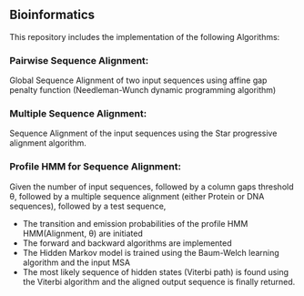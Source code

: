 ## Bioinformatics
This repository includes the implementation of the following Algorithms:
### Pairwise Sequence Alignment:
Global Sequence Alignment of two input sequences using affine gap penalty function
(Needleman-Wunch dynamic programming algorithm)

### Multiple Sequence Alignment:
Sequence Alignment of the input sequences using the Star progressive alignment algorithm.

### Profile HMM for Sequence Alignment:
Given the number of input sequences, followed by a column gaps threshold θ, followed by a multiple sequence alignment (either Protein or DNA sequences), followed by a test sequence,
* The transition and emission probabilities of the profile HMM HMM(Alignment, θ) are initiated
* The forward and backward algorithms are implemented
* The Hidden Markov model is trained using the Baum-Welch learning algorithm and the input MSA
* The most likely sequence of hidden states (Viterbi path) is found using the Viterbi algorithm and the aligned output sequence is finally returned. 

